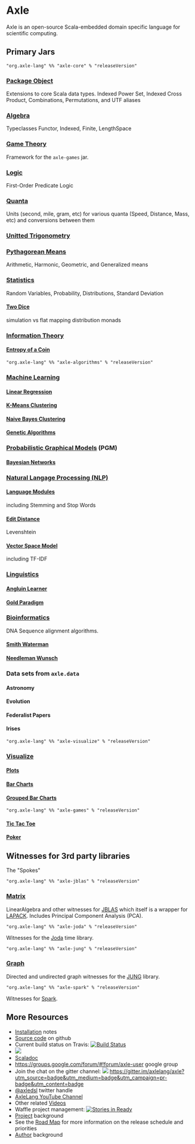 
Axle
====

Axle is an open-source Scala-embedded domain specific language for scientific computing.

Primary Jars
------------

```
"org.axle-lang" %% "axle-core" % "releaseVersion"
```

### [Package Object](chapter/PackageObject.md)
Extensions to core Scala data types.
Indexed Power Set, Indexed Cross Product, Combinations, Permutations, and UTF aliases

### [Algebra](chapter/Algebra.md)
Typeclasses Functor, Indexed, Finite, LengthSpace

### [Game Theory](chapter/GameTheory.md)
Framework for the `axle-games` jar.

### [Logic](chapter/Logic.md)
First-Order Predicate Logic

### [Quanta](chapter/Quanta.md)
Units (second, mile, gram, etc) for various quanta (Speed, Distance, Mass, etc) and conversions between them

### [Unitted Trigonometry](chapter/UnittedTrigonometry.md)

### [Pythagorean Means](chapter/PythagoreanMeans.md)
Arithmetic, Harmonic, Geometric, and Generalized means

### [Statistics](chapter/Statistics.md)
Random Variables, Probability, Distributions, Standard Deviation
#### [Two Dice](chapter/TwoDice.md)
simulation vs flat mapping distribution monads

### [Information Theory](chapter/InformationTheory.md)
#### [Entropy of a Coin](chapter/CoinEntropy.md)

```
"org.axle-lang" %% "axle-algorithms" % "releaseVersion"
```

### [Machine Learning](chapter/MachineLearning.md)

#### [Linear Regression](chapter/LinearRegression.md)
#### [K-Means Clustering](chapter/KMeansClustering.md)
#### [Naive Bayes Clustering](chapter/NaiveBayesClassifier.md)
#### [Genetic Algorithms](chapter/GeneticAlgorithms.md)

### [Probabilistic Graphical Models](chapter/ProbabilisticGraphicalModels.md) (PGM)

#### [Bayesian Networks](chapter/BayesianNetworks.md)

### [Natural Langage Processing (NLP)](chapter/NaturalLanguageProcessing.md)

#### [Language Modules](chapter/LanguageModules.md)
including Stemming and Stop Words
#### [Edit Distance](chapter/EditDistance.md)
Levenshtein
#### [Vector Space Model](chapter/VectorSpaceModel.md)
including TF-IDF

### [Linguistics](chapter/Linguistics.md)

#### [Angluin Learner](chapter/AngluinLearner.md)
#### [Gold Paradigm](chapter/GoldParadigm.md)

### [Bioinformatics](chapter/Bioinformatics.md)
DNA Sequence alignment algorithms.

#### [Smith Waterman](chapter/SmithWaterman.md)
#### [Needleman Wunsch](chapter/NeedlemanWunsch.md)

### Data sets from `axle.data`

#### Astronomy
#### Evolution
#### Federalist Papers
#### Irises

```
"org.axle-lang" %% "axle-visualize" % "releaseVersion"
```

### [Visualize](chapter/Visualize.md)

#### [Plots](chapter/Plots.md)
#### [Bar Charts](chapter/BarCharts.md)
#### [Grouped Bar Charts](chapter/GroupedBarCharts.md)

```
"org.axle-lang" %% "axle-games" % "releaseVersion"
```

#### [Tic Tac Toe](chapter/TicTacToe.md)
#### [Poker](chapter/Poker.md)

Witnesses for 3rd party libraries
---------------------------------

The "Spokes"

```
"org.axle-lang" %% "axle-jblas" % "releaseVersion"
```

### [Matrix](chapter/Matrix.md)
LinearAlgebra and other witnesses for <a href="http://jblas.org/">JBLAS</a> which itself is a wrapper for <a href="http://www.netlib.org/lapack/">LAPACK</a>.  Includes Principal Component Analysis (PCA).

```
"org.axle-lang" %% "axle-joda" % "releaseVersion"
```

Witnesses for the <a href="http://www.joda.org/joda-time/">Joda</a> time library.

```
"org.axle-lang" %% "axle-jung" % "releaseVersion"
```
### [Graph](chapter/Graph.md)
Directed and undirected graph witnesses for the <a href="http://jung.sourceforge.net/">JUNG</a> library.

```
"org.axle-lang" %% "axle-spark" % "releaseVersion"
```
Witnesses for <a href="https://spark.apache.org/">Spark</a>.

More Resources
--------------

* [Installation](chapter/Installation.md) notes
* <a href="https://github.com/axlelang/axle">Source code</a> on github
* Current build status on Travis: <a href="http://travis-ci.org/axlelang/axle"><img src="https://secure.travis-ci.org/axlelang/axle.png" alt="Build Status"/></a>
* <a href="http://codecov.io/github/axlelang/axle?branch=master"><img src="http://codecov.io/github/axlelang/axle/coverage.svg?branch=master"/></a>
* <a href="/scaladoc">Scaladoc</a>
* <a href="axle-user">https://groups.google.com/forum/#!forum/axle-user</a> google group
* Join the chat on the gitter channel: <a href="https://gitter.im/axlelang/axle?utm_source=badge&utm_medium=badge&utm_campaign=pr-badge&utm_content=badge"><img src="https://badges.gitter.im/Join%20Chat.svg"/></a> https://gitter.im/axlelang/axle?utm_source=badge&utm_medium=badge&utm_campaign=pr-badge&utm_content=badge
* <a href="https://twitter.com/axledsl">@axledsl</a> twitter handle
* <a href="http://www.youtube.com/user/axlelang">AxleLang YouTube Channel</a>
* Other related [Videos](Videos.md)
* Waffle project management: <a href="http://waffle.io/axlelang/axle"><img src="https://badge.waffle.io/axlelang/axle.png?label=ready&title=Ready" alt="Stories in Ready"/></a>
* [Project](Project.md) background
* See the [Road Map](RoadMap.md) for more information on the release schedule and priorities
* [Author](Author.md) background

